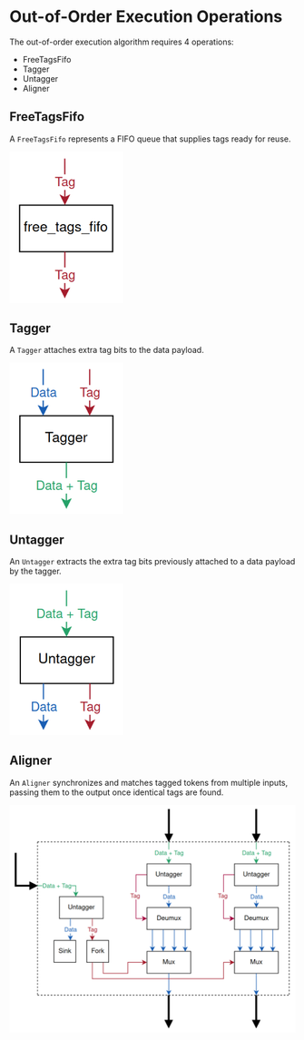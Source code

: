 # Out-of-Order Execution Operations
The out-of-order execution algorithm requires 4 operations:

- FreeTagsFifo
- Tagger
- Untagger
- Aligner

## FreeTagsFifo
A `FreeTagsFifo` represents a FIFO queue that supplies tags ready for reuse.

<img alt="FreeTagsFifo diagram" src="./Figures/FreeTagsFifo.png" width="200" />

## Tagger
A `Tagger` attaches extra tag bits to the data payload.

<img alt="Tagger diagram" src="./Figures/Tagger.png" width="200" />

## Untagger
An `Untagger` extracts the extra tag bits previously attached to a data payload by the tagger.

<img alt="Untagger diagram" src="./Figures/Untagger.png" width="200" />

## Aligner
An `Aligner` synchronizes and matches tagged tokens from multiple inputs, passing them to the output once identical tags are found.

<img alt="Aligner diagram" src="./Figures/Aligner.png" width="600" />
